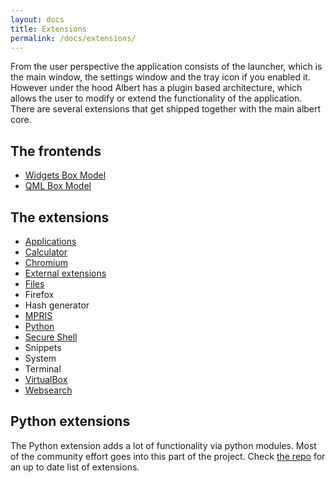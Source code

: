 ```yaml
---
layout: docs
title: Extensions
permalink: /docs/extensions/
---
```


From the user perspective the application consists of the launcher, which is the main window, the settings window and the tray icon if you enabled it. However under the hood Albert has a plugin based architecture, which allows the user to modify or extend the functionality of the application.
There are several extensions that get shipped together with the main albert core.

## The frontends

- [Widgets Box Model](/docs/extensions/widgetboxmodel/)
- [QML Box Model](/docs/extensions/qmlboxmodel/)

## The extensions

- [Applications](/docs/extensions/applications/)
- [Calculator](/docs/extensions/calculator/)
- [Chromium](/docs/extensions/chromium/)
- [External extensions](/docs/extensions/external/)
- [Files](/docs/extensions/files/)
- Firefox
- Hash generator
- [MPRIS](/docs/extensions/mpris/)
- [Python](/docs/extensions/python/)
- [Secure Shell](/docs/extensions/ssh/)
- Snippets
- System
- Terminal
- [VirtualBox](/docs/extensions/virtualbox/)
- [Websearch](/docs/extensions/websearch/)

## Python extensions

The Python extension adds a lot of functionality via python modules. Most of the community effort goes into this part of the project. Check [the repo](https://github.com/albertlauncher/python) for an up to date list of extensions.
